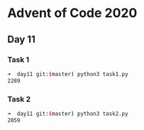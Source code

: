 # Advent of Code 2020

## Day 11

### Task 1

```bash
➜  day11 git:(master) python3 task1.py 
2289
```

### Task 2

```bash
➜  day11 git:(master) python3 task2.py
2059
```

